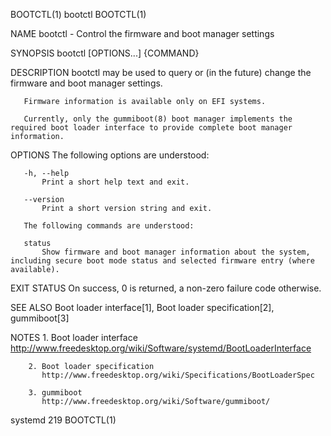 BOOTCTL(1)                                                                                         bootctl                                                                                         BOOTCTL(1)



NAME
       bootctl - Control the firmware and boot manager settings

SYNOPSIS
       bootctl [OPTIONS...] {COMMAND}

DESCRIPTION
       bootctl may be used to query or (in the future) change the firmware and boot manager settings.

       Firmware information is available only on EFI systems.

       Currently, only the gummiboot(8) boot manager implements the required boot loader interface to provide complete boot manager information.

OPTIONS
       The following options are understood:

       -h, --help
           Print a short help text and exit.

       --version
           Print a short version string and exit.

       The following commands are understood:

       status
           Show firmware and boot manager information about the system, including secure boot mode status and selected firmware entry (where available).

EXIT STATUS
       On success, 0 is returned, a non-zero failure code otherwise.

SEE ALSO
       Boot loader interface[1], Boot loader specification[2], gummiboot[3]

NOTES
        1. Boot loader interface
           http://www.freedesktop.org/wiki/Software/systemd/BootLoaderInterface

        2. Boot loader specification
           http://www.freedesktop.org/wiki/Specifications/BootLoaderSpec

        3. gummiboot
           http://www.freedesktop.org/wiki/Software/gummiboot/



systemd 219                                                                                                                                                                                        BOOTCTL(1)
